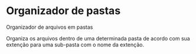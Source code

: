 # Organizador de pastas
 Organizador de arquivos em pastas

Organiza os arquivos dentro de uma determinada pasta de acordo com sua extenção para uma sub-pasta com o nome da extenção.
